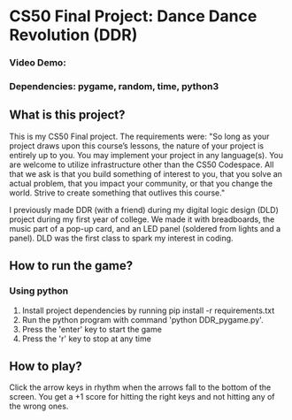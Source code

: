 # CS50 Final Project: Dance Dance Revolution (DDR)
### Video Demo: 
### Dependencies: pygame, random, time, python3

## What is this project?
This is my CS50 Final project. The requirements were: "So long as your project draws upon this course’s lessons, the nature of your project is entirely up to you. You may implement your project in any language(s). You are welcome to utilize infrastructure other than the CS50 Codespace. All that we ask is that you build something of interest to you, that you solve an actual problem, that you impact your community, or that you change the world. Strive to create something that outlives this course."

I previously made DDR (with a friend) during my digital logic design (DLD) project during my first year of college. We made it with breadboards, the music part of a pop-up card, and an LED panel (soldered from lights and a panel). DLD was the first class to spark my interest in coding.

## How to run the game?
### Using python
1. Install project dependencies by running pip install -r requirements.txt
2. Run the python program with command 'python DDR_pygame.py'.
3. Press the 'enter' key to start the game
4. Press the 'r' key to stop at any time

## How to play?
Click the arrow keys in rhythm when the arrows fall to the bottom of the screen.
You get a +1 score for hitting the right keys and not hitting any of the wrong ones.
